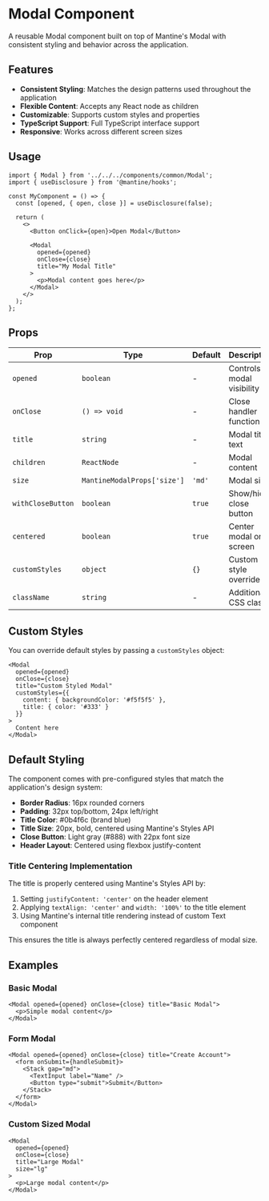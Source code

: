 # Modal Component

A reusable Modal component built on top of Mantine's Modal with consistent styling and behavior across the application.

## Features

- **Consistent Styling**: Matches the design patterns used throughout the application
- **Flexible Content**: Accepts any React node as children
- **Customizable**: Supports custom styles and properties
- **TypeScript Support**: Full TypeScript interface support
- **Responsive**: Works across different screen sizes

## Usage

```tsx
import { Modal } from '../../../components/common/Modal';
import { useDisclosure } from '@mantine/hooks';

const MyComponent = () => {
  const [opened, { open, close }] = useDisclosure(false);

  return (
    <>
      <Button onClick={open}>Open Modal</Button>
      
      <Modal
        opened={opened}
        onClose={close}
        title="My Modal Title"
      >
        <p>Modal content goes here</p>
      </Modal>
    </>
  );
};
```

## Props

| Prop | Type | Default | Description |
|------|------|---------|-------------|
| `opened` | `boolean` | - | Controls modal visibility |
| `onClose` | `() => void` | - | Close handler function |
| `title` | `string` | - | Modal title text |
| `children` | `ReactNode` | - | Modal content |
| `size` | `MantineModalProps['size']` | `'md'` | Modal size |
| `withCloseButton` | `boolean` | `true` | Show/hide close button |
| `centered` | `boolean` | `true` | Center modal on screen |
| `customStyles` | `object` | `{}` | Custom style overrides |
| `className` | `string` | - | Additional CSS class |

## Custom Styles

You can override default styles by passing a `customStyles` object:

```tsx
<Modal
  opened={opened}
  onClose={close}
  title="Custom Styled Modal"
  customStyles={{
    content: { backgroundColor: '#f5f5f5' },
    title: { color: '#333' }
  }}
>
  Content here
</Modal>
```

## Default Styling

The component comes with pre-configured styles that match the application's design system:

- **Border Radius**: 16px rounded corners
- **Padding**: 32px top/bottom, 24px left/right
- **Title Color**: #0b4f6c (brand blue)
- **Title Size**: 20px, bold, centered using Mantine's Styles API
- **Close Button**: Light gray (#888) with 22px font size
- **Header Layout**: Centered using flexbox justify-content

### Title Centering Implementation

The title is properly centered using Mantine's Styles API by:

1. Setting `justifyContent: 'center'` on the header element
2. Applying `textAlign: 'center'` and `width: '100%'` to the title element
3. Using Mantine's internal title rendering instead of custom Text component

This ensures the title is always perfectly centered regardless of modal size.

## Examples

### Basic Modal

```tsx
<Modal opened={opened} onClose={close} title="Basic Modal">
  <p>Simple modal content</p>
</Modal>
```

### Form Modal

```tsx
<Modal opened={opened} onClose={close} title="Create Account">
  <form onSubmit={handleSubmit}>
    <Stack gap="md">
      <TextInput label="Name" />
      <Button type="submit">Submit</Button>
    </Stack>
  </form>
</Modal>
```

### Custom Sized Modal

```tsx
<Modal 
  opened={opened} 
  onClose={close} 
  title="Large Modal" 
  size="lg"
>
  <p>Large modal content</p>
</Modal>
```
